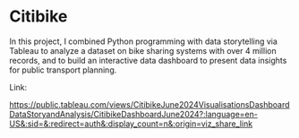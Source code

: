 # Citibike
In this project, I combined Python programming with data storytelling via Tableau to analyze a dataset on bike sharing systems with over 4 million records, and to build an interactive data dashboard to present data insights for public transport planning. 

Link: 

https://public.tableau.com/views/CitibikeJune2024VisualisationsDashboardDataStoryandAnalysis/CitibikeDashboardJune2024?:language=en-US&:sid=&:redirect=auth&:display_count=n&:origin=viz_share_link
